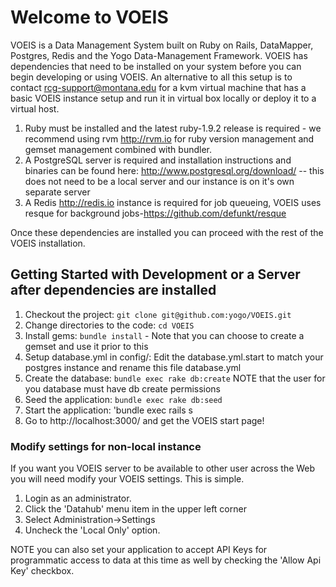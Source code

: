 # Welcome to VOEIS


VOEIS is a Data Management System built on Ruby on Rails, DataMapper, Postgres, Redis and the Yogo Data-Management Framework.  VOEIS has dependencies that need to be installed on your system before you can begin developing or using VOEIS.
An alternative to all this setup is to contact rcg-support@montana.edu for a kvm virtual machine that has a basic VOEIS instance setup and run it in virtual box locally or deploy it to a virtual host.
  
1. Ruby must be installed and the latest ruby-1.9.2 release is required - we recommend using rvm http://rvm.io for ruby version management and gemset management combined with bundler.
2. A PostgreSQL server is required and installation instructions and binaries can be found here: http://www.postgresql.org/download/ -- this does not need to be a local server and our instance is on it's own separate  server
3. A Redis http://redis.io instance is required for job queueing, VOEIS uses resque for background jobs-https://github.com/defunkt/resque

Once these dependencies are installed you can proceed with the rest of the VOEIS installation.

## Getting Started with Development or a Server after dependencies are installed

1. Checkout the project:           `git clone git@github.com:yogo/VOEIS.git`
2. Change directories to the code: `cd VOEIS`
3. Install gems:                   `bundle install` - Note that you can choose to create a gemset and use it prior to this
4. Setup database.yml in config/:  Edit the database.yml.start to match your postgres instance and rename this file database.yml
5. Create the database:            `bundle exec rake db:create` NOTE that the user for you database must have db create permissions
6. Seed the application:           `bundle exec rake db:seed` 
7. Start the application:           'bundle exec rails s
8. Go to http://localhost:3000/ and get the VOEIS start page!

### Modify settings for non-local instance

If you want you VOEIS server to be available to other user across the Web you will need modify your VOEIS settings.  This is simple.  
1. Login as an administrator. 
2. Click the 'Datahub' menu item in the upper left corner
3. Select Administration->Settings
4. Uncheck the 'Local Only' option.

NOTE you can also set your application to accept API Keys for programmatic access to data at this time as well by checking the 'Allow Api Key' checkbox.



